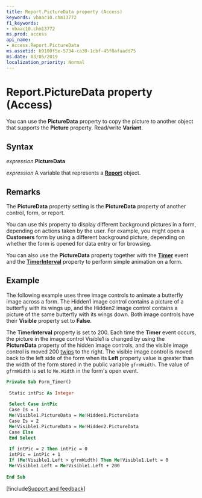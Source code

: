 ```yaml
---
title: Report.PictureData property (Access)
keywords: vbaac10.chm13772
f1_keywords:
- vbaac10.chm13772
ms.prod: access
api_name:
- Access.Report.PictureData
ms.assetid: b9100f5e-5734-ca30-1cbf-45f8afaadd75
ms.date: 03/05/2019
localization_priority: Normal
---
```



# Report.PictureData property (Access)

You can use the **PictureData** property to copy the picture to another object that supports the **Picture** property. Read/write **Variant**.


## Syntax

_expression_.**PictureData**

_expression_ A variable that represents a **[Report](Access.Report.md)** object.

## Remarks

The **PictureData** property setting is the **PictureData** property of another control, form, or report.

You can use this property to display different background pictures in a form, depending on actions taken by the user. For example, you might open a **Customers** form by using a different background picture, depending on whether the form is opened for data entry or for browsing.

You can also use the **PictureData** property together with the **[Timer](access.report.timer.md)** event and the **[TimerInterval](access.report.timerinterval.md)** property to perform simple animation on a form.


## Example

The following example uses three image controls to animate a butterfly image across a form. The Hidden1 image control contains a picture of a butterfly with its wings up, and the Hidden2 image control contains a picture of the same butterfly with its wings down. Both image controls have their **Visible** property set to **False**. 

The **TimerInterval** property is set to 200. Each time the **Timer** event occurs, the picture in the image control Visible1 is changed by using the **PictureData** property of the hidden image controls, and the visible image control is moved 200 [twips](../language/glossary/vbe-glossary.md#twip) to the right. The visible image control is moved back to the left side of the form when its **Left** property value is greater than the width of the form stored in the public variable `gfrmWidth`. The value of  `gfrmWidth` is set to `Me.Width` in the form's open event.

```vb
Private Sub Form_Timer() 
 
 Static intPic As Integer 
 
 Select Case intPic 
 Case Is = 1 
 Me!Visible1.PictureData = Me!Hidden1.PictureData 
 Case Is = 2 
 Me!Visible1.PictureData = Me!Hidden2.PictureData 
 Case Else 
 End Select 
 
 If intPic = 2 Then intPic = 0 
 intPic = intPic + 1 
 If (Me!Visible1.Left > gfrmWidth) Then Me!Visible1.Left = 0 
 Me!Visible1.Left = Me!Visible1.Left + 200 
 
End Sub
```

[!include[Support and feedback](~/includes/feedback-boilerplate.md)]

